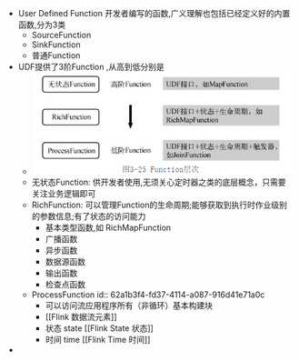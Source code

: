 - User Defined Function 开发者编写的函数,广义理解也包括已经定义好的内置函数,分为3类
	- SourceFunction
	- SinkFunction
	- 普通Function
- UDF提供了3阶Function ,从高到低分别是
	- ![image.png](../assets/image_1654764563107_0.png)
	- 无状态Function: 供开发者使用,无须关心定时器之类的底层概念，只需要关注业务逻辑即可
	- RichFunction: 可以管理Function的生命周期;能够获取到执行时作业级别的参数信息;有了状态的访问能力
		- 基本类型函数,如 RichMapFunction
		- 广播函数
		- 异步函数
		- 数据源函数
		- 输出函数
		- 检查点函数
	- ProcessFunction
	  id:: 62a1b3f4-fd37-4114-a087-916d41e71a0c
		- 可以访问流应用程序所有（非循环）基本构建块
		- [[Flink 数据流元素]]
		- 状态 state [[Flink State 状态]]
		- 时间 time [[Flink Time 时间]]
-